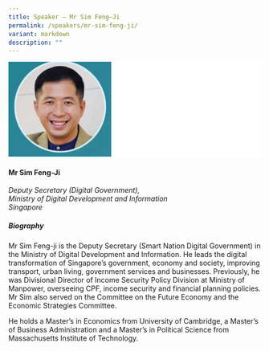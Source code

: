 ```yaml
---
title: Speaker – Mr Sim Feng–Ji
permalink: /speakers/mr-sim-feng-ji/
variant: markdown
description: ""
---
```


![](/images/2025%20speakers/Mr_Sim_Feng_Ji.png)
#### **Mr Sim Feng-Ji**

*Deputy Secretary (Digital Government), <br> Ministry of Digital Development and Information<br>Singapore*

##### **Biography**
Mr Sim Feng-ji is the Deputy Secretary (Smart Nation Digital Government) in the Ministry of Digital Development and Information. He leads the digital transformation of Singapore’s government, economy and society, improving transport, urban living, government services and businesses. Previously, he was Divisional Director of Income Security Policy Division at Ministry of Manpower, overseeing CPF, income security and financial planning policies. Mr Sim also served on the Committee on the Future Economy and the Economic Strategies Committee.

He holds a Master’s in Economics from University of Cambridge, a Master’s of Business Administration and a Master’s in Political Science from Massachusetts Institute of Technology.
